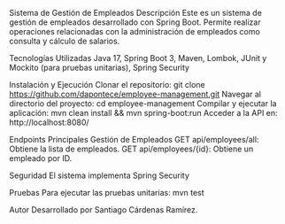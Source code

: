 Sistema de Gestión de Empleados
Descripción
Este es un sistema de gestión de empleados desarrollado con Spring Boot. Permite realizar operaciones relacionadas con la administración de empleados como consulta y cálculo de salarios.

Tecnologías Utilizadas
Java 17, Spring Boot 3, Maven, Lombok, JUnit y Mockito (para pruebas unitarias), Spring Security

Instalación y Ejecución
Clonar el repositorio: git clone https://github.com/dapontece/employee-management.git
Navegar al directorio del proyecto: cd employee-management
Compilar y ejecutar la aplicación: mvn clean install && mvn spring-boot:run
Acceder a la API en: http://localhost:8080/

Endpoints Principales
Gestión de Empleados
GET api/employees/all: Obtiene la lista de empleados. GET api/employees/{id}: Obtiene un empleado por ID.

Seguridad
El sistema implementa Spring Security

Pruebas
Para ejecutar las pruebas unitarias: mvn test

Autor
Desarrollado por Santiago Cárdenas Ramírez.
